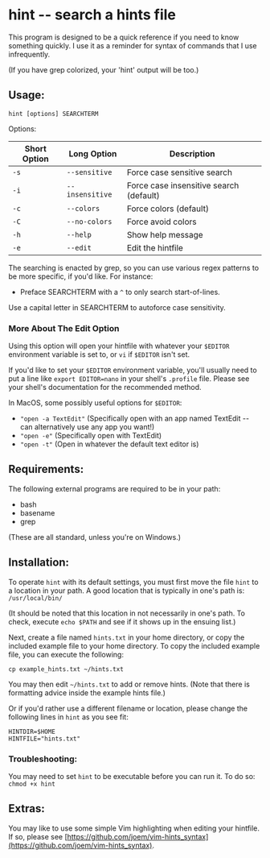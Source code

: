 hint -- search a hints file
===========================

This program is designed to be a quick reference if you need
to know something quickly. I use it as a reminder for syntax
of commands that I use infrequently.

(If you have grep colorized, your 'hint' output will be too.)

## Usage:

`hint [options] SEARCHTERM`

Options:

| Short Option | Long Option     | Description                             |
| ---          | ---             | ---                                     |
| `-s`         | `--sensitive`   | Force case sensitive search             |
| `-i`         | `--insensitive` | Force case insensitive search (default) |
| `-c`         | `--colors`      | Force colors (default)                  |
| `-C`         | `--no-colors`   | Force avoid colors                      |
| `-h`         | `--help`        | Show help message                       |
| `-e`         | `--edit`        | Edit the hintfile                       |

The searching is enacted by grep, so you can use various regex patterns to be more specific, if you'd like. For instance:

- Preface SEARCHTERM with a `^` to only search start-of-lines.

Use a capital letter in SEARCHTERM to autoforce case sensitivity.

### More About The Edit Option

Using this option will open your hintfile with whatever your `$EDITOR` environment variable is set to, or `vi` if `$EDITOR` isn't set.

If you'd like to set your `$EDITOR` environment variable, you'll usually need to put a line like `export EDITOR=nano` in your shell's `.profile` file. Please see your shell's documentation for the recommended method.

In MacOS, some possibly useful options for `$EDITOR`:

- `"open -a TextEdit"` (Specifically open with an app named TextEdit -- can alternatively use any app you want!)
- `"open -e"` (Specifically open with TextEdit)
- `"open -t"` (Open in whatever the default text editor is)


## Requirements:

The following external programs are required to be in your path:

- bash
- basename
- grep

(These are all standard, unless you're on Windows.)


## Installation:

To operate `hint` with its default settings, you must first move the file
`hint` to a location in your path. A good location that is typically in one's
path is: `/usr/local/bin/`

(It should be noted that this location in not necessarily in one's path. To
check, execute `echo $PATH` and see if it shows up in the ensuing list.)

Next, create a file named `hints.txt` in your home directory, or copy the
included example file to your home directory. To copy the included example
file, you can execute the following:

    cp example_hints.txt ~/hints.txt

You may then edit `~/hints.txt` to add or remove hints. (Note that there is
formatting advice inside the example hints file.)

Or if you'd rather use a different filename or location, please change the
following lines in `hint` as you see fit:

    HINTDIR=$HOME
    HINTFILE="hints.txt"

### Troubleshooting:

You may need to set `hint` to be executable before you can run it. To do so: `chmod +x hint`


## Extras:

You may like to use some simple Vim highlighting when editing your hintfile. If so, please see [https://github.com/joem/vim-hints_syntax](https://github.com/joem/vim-hints_syntax).

